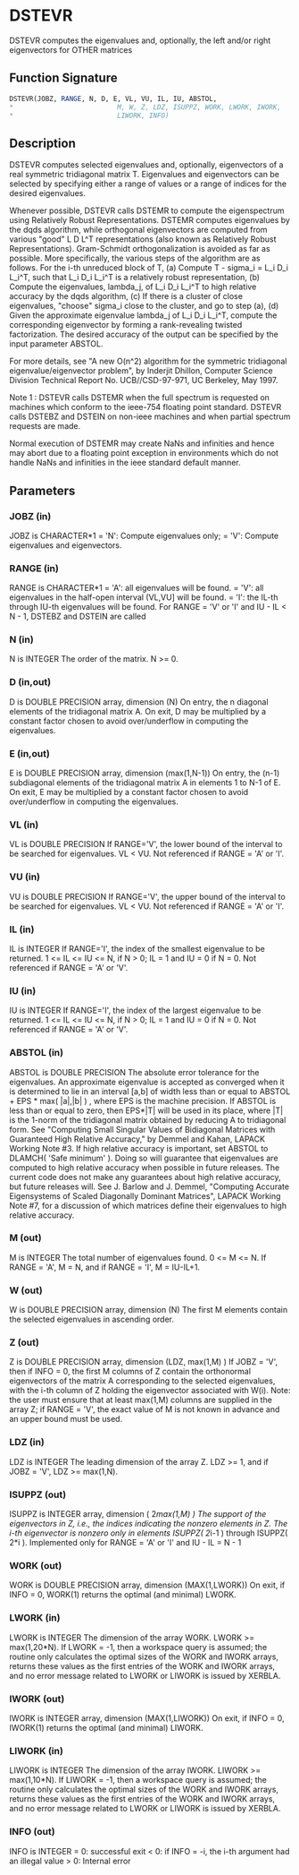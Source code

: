 # DSTEVR

DSTEVR computes the eigenvalues and, optionally, the left and/or right eigenvectors for OTHER matrices

## Function Signature

```fortran
DSTEVR(JOBZ, RANGE, N, D, E, VL, VU, IL, IU, ABSTOL,
*                          M, W, Z, LDZ, ISUPPZ, WORK, LWORK, IWORK,
*                          LIWORK, INFO)
```

## Description


 DSTEVR computes selected eigenvalues and, optionally, eigenvectors
 of a real symmetric tridiagonal matrix T.  Eigenvalues and
 eigenvectors can be selected by specifying either a range of values
 or a range of indices for the desired eigenvalues.

 Whenever possible, DSTEVR calls DSTEMR to compute the
 eigenspectrum using Relatively Robust Representations.  DSTEMR
 computes eigenvalues by the dqds algorithm, while orthogonal
 eigenvectors are computed from various "good" L D L^T representations
 (also known as Relatively Robust Representations). Gram-Schmidt
 orthogonalization is avoided as far as possible. More specifically,
 the various steps of the algorithm are as follows. For the i-th
 unreduced block of T,
    (a) Compute T - sigma_i = L_i D_i L_i^T, such that L_i D_i L_i^T
         is a relatively robust representation,
    (b) Compute the eigenvalues, lambda_j, of L_i D_i L_i^T to high
        relative accuracy by the dqds algorithm,
    (c) If there is a cluster of close eigenvalues, "choose" sigma_i
        close to the cluster, and go to step (a),
    (d) Given the approximate eigenvalue lambda_j of L_i D_i L_i^T,
        compute the corresponding eigenvector by forming a
        rank-revealing twisted factorization.
 The desired accuracy of the output can be specified by the input
 parameter ABSTOL.

 For more details, see "A new O(n^2) algorithm for the symmetric
 tridiagonal eigenvalue/eigenvector problem", by Inderjit Dhillon,
 Computer Science Division Technical Report No. UCB//CSD-97-971,
 UC Berkeley, May 1997.


 Note 1 : DSTEVR calls DSTEMR when the full spectrum is requested
 on machines which conform to the ieee-754 floating point standard.
 DSTEVR calls DSTEBZ and DSTEIN on non-ieee machines and
 when partial spectrum requests are made.

 Normal execution of DSTEMR may create NaNs and infinities and
 hence may abort due to a floating point exception in environments
 which do not handle NaNs and infinities in the ieee standard default
 manner.

## Parameters

### JOBZ (in)

JOBZ is CHARACTER*1 = 'N': Compute eigenvalues only; = 'V': Compute eigenvalues and eigenvectors.

### RANGE (in)

RANGE is CHARACTER*1 = 'A': all eigenvalues will be found. = 'V': all eigenvalues in the half-open interval (VL,VU] will be found. = 'I': the IL-th through IU-th eigenvalues will be found. For RANGE = 'V' or 'I' and IU - IL < N - 1, DSTEBZ and DSTEIN are called

### N (in)

N is INTEGER The order of the matrix. N >= 0.

### D (in,out)

D is DOUBLE PRECISION array, dimension (N) On entry, the n diagonal elements of the tridiagonal matrix A. On exit, D may be multiplied by a constant factor chosen to avoid over/underflow in computing the eigenvalues.

### E (in,out)

E is DOUBLE PRECISION array, dimension (max(1,N-1)) On entry, the (n-1) subdiagonal elements of the tridiagonal matrix A in elements 1 to N-1 of E. On exit, E may be multiplied by a constant factor chosen to avoid over/underflow in computing the eigenvalues.

### VL (in)

VL is DOUBLE PRECISION If RANGE='V', the lower bound of the interval to be searched for eigenvalues. VL < VU. Not referenced if RANGE = 'A' or 'I'.

### VU (in)

VU is DOUBLE PRECISION If RANGE='V', the upper bound of the interval to be searched for eigenvalues. VL < VU. Not referenced if RANGE = 'A' or 'I'.

### IL (in)

IL is INTEGER If RANGE='I', the index of the smallest eigenvalue to be returned. 1 <= IL <= IU <= N, if N > 0; IL = 1 and IU = 0 if N = 0. Not referenced if RANGE = 'A' or 'V'.

### IU (in)

IU is INTEGER If RANGE='I', the index of the largest eigenvalue to be returned. 1 <= IL <= IU <= N, if N > 0; IL = 1 and IU = 0 if N = 0. Not referenced if RANGE = 'A' or 'V'.

### ABSTOL (in)

ABSTOL is DOUBLE PRECISION The absolute error tolerance for the eigenvalues. An approximate eigenvalue is accepted as converged when it is determined to lie in an interval [a,b] of width less than or equal to ABSTOL + EPS * max( |a|,|b| ) , where EPS is the machine precision. If ABSTOL is less than or equal to zero, then EPS*|T| will be used in its place, where |T| is the 1-norm of the tridiagonal matrix obtained by reducing A to tridiagonal form. See "Computing Small Singular Values of Bidiagonal Matrices with Guaranteed High Relative Accuracy," by Demmel and Kahan, LAPACK Working Note #3. If high relative accuracy is important, set ABSTOL to DLAMCH( 'Safe minimum' ). Doing so will guarantee that eigenvalues are computed to high relative accuracy when possible in future releases. The current code does not make any guarantees about high relative accuracy, but future releases will. See J. Barlow and J. Demmel, "Computing Accurate Eigensystems of Scaled Diagonally Dominant Matrices", LAPACK Working Note #7, for a discussion of which matrices define their eigenvalues to high relative accuracy.

### M (out)

M is INTEGER The total number of eigenvalues found. 0 <= M <= N. If RANGE = 'A', M = N, and if RANGE = 'I', M = IU-IL+1.

### W (out)

W is DOUBLE PRECISION array, dimension (N) The first M elements contain the selected eigenvalues in ascending order.

### Z (out)

Z is DOUBLE PRECISION array, dimension (LDZ, max(1,M) ) If JOBZ = 'V', then if INFO = 0, the first M columns of Z contain the orthonormal eigenvectors of the matrix A corresponding to the selected eigenvalues, with the i-th column of Z holding the eigenvector associated with W(i). Note: the user must ensure that at least max(1,M) columns are supplied in the array Z; if RANGE = 'V', the exact value of M is not known in advance and an upper bound must be used.

### LDZ (in)

LDZ is INTEGER The leading dimension of the array Z. LDZ >= 1, and if JOBZ = 'V', LDZ >= max(1,N).

### ISUPPZ (out)

ISUPPZ is INTEGER array, dimension ( 2*max(1,M) ) The support of the eigenvectors in Z, i.e., the indices indicating the nonzero elements in Z. The i-th eigenvector is nonzero only in elements ISUPPZ( 2*i-1 ) through ISUPPZ( 2*i ). Implemented only for RANGE = 'A' or 'I' and IU - IL = N - 1

### WORK (out)

WORK is DOUBLE PRECISION array, dimension (MAX(1,LWORK)) On exit, if INFO = 0, WORK(1) returns the optimal (and minimal) LWORK.

### LWORK (in)

LWORK is INTEGER The dimension of the array WORK. LWORK >= max(1,20*N). If LWORK = -1, then a workspace query is assumed; the routine only calculates the optimal sizes of the WORK and IWORK arrays, returns these values as the first entries of the WORK and IWORK arrays, and no error message related to LWORK or LIWORK is issued by XERBLA.

### IWORK (out)

IWORK is INTEGER array, dimension (MAX(1,LIWORK)) On exit, if INFO = 0, IWORK(1) returns the optimal (and minimal) LIWORK.

### LIWORK (in)

LIWORK is INTEGER The dimension of the array IWORK. LIWORK >= max(1,10*N). If LIWORK = -1, then a workspace query is assumed; the routine only calculates the optimal sizes of the WORK and IWORK arrays, returns these values as the first entries of the WORK and IWORK arrays, and no error message related to LWORK or LIWORK is issued by XERBLA.

### INFO (out)

INFO is INTEGER = 0: successful exit < 0: if INFO = -i, the i-th argument had an illegal value > 0: Internal error

